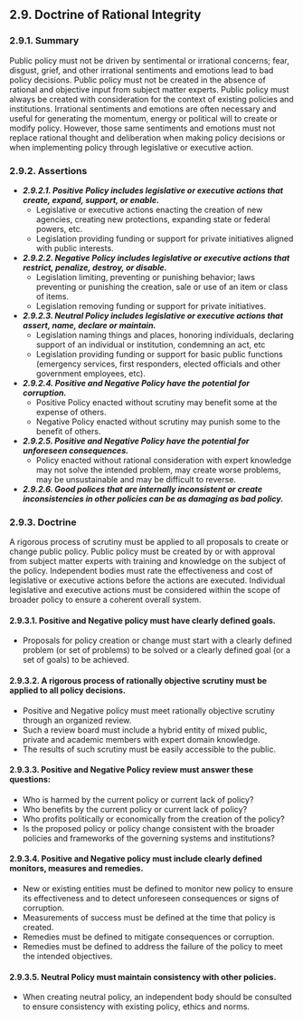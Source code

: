 2.9. Doctrine of Rational Integrity
---------------------------------

### 2.9.1. Summary
Public policy must not be driven by sentimental or irrational concerns; fear, disgust, grief, and other irrational sentiments and emotions lead to bad policy decisions.  Public policy must not be created in the absence of rational and objective input from subject matter experts.  Public policy must always be created with consideration for the context of existing policies and institutions.  Irrational sentiments and emotions are often necessary and useful for generating the momentum, energy or political will to create or modify policy.  However, those same sentiments and emotions must not replace rational thought and deliberation when making policy decisions or when implementing policy through legislative or executive action.

### 2.9.2. Assertions
-  *__2.9.2.1. Positive Policy includes legislative or executive actions that create, expand, support, or enable.__*
      -  Legislative or executive actions enacting the creation of new agencies, creating new protections, expanding state or federal powers, etc.
      -  Legislation providing funding or support for private initiatives aligned with public interests.
-  *__2.9.2.2. Negative Policy includes legislative or executive actions that restrict, penalize, destroy, or disable.__*
      -  Legislation limiting, preventing or punishing behavior; laws preventing or punishing the creation, sale or use of an item or class of items.
      -  Legislation removing funding or support for private initiatives.
-  *__2.9.2.3. Neutral Policy includes legislative or executive actions that assert, name, declare or maintain.__*
      -  Legislation naming things and places, honoring individuals, declaring support of an individual or institution, condemning an act, etc
      -  Legislation providing funding or support for basic public functions (emergency services, first responders, elected officials and other government employees, etc).
-  *__2.9.2.4. Positive and Negative Policy have the potential for corruption.__*
      -  Positive Policy enacted without scrutiny may benefit some at the expense of others.
      -  Negative Policy enacted without scrutiny may punish some to the benefit of others.
-  *__2.9.2.5. Positive and Negative Policy have the potential for unforeseen consequences.__*
      -  Policy enacted without rational consideration with expert knowledge may not solve the intended problem, may create worse problems, may be unsustainable and may be difficult to reverse.
-  *__2.9.2.6. Good polices that are internally inconsistent or create inconsistencies in other policies can be as damaging as bad policy.__*

### 2.9.3. Doctrine
A rigorous process of scrutiny must be applied to all proposals to create or change public policy.  Public policy must be created by or with approval from subject matter experts with training and knowledge on the subject of the policy.  Independent bodies must rate the effectiveness and cost of legislative or executive actions before the actions are executed.  Individual legislative and executive actions must be considered within the scope of broader policy to ensure a coherent overall system.

#### 2.9.3.1. Positive and Negative policy must have clearly defined goals.
-  Proposals for policy creation or change must start with a clearly defined problem (or set of problems) to be solved or a clearly defined goal (or a set of goals) to be achieved.

#### 2.9.3.2. A rigorous process of rationally objective scrutiny must be applied to all policy decisions.
-  Positive and Negative policy must meet rationally objective scrutiny through an organized review.
-  Such a review board must include a hybrid entity of mixed public, private and academic members with expert domain knowledge.
-  The results of such scrutiny must be easily accessible to the public.

#### 2.9.3.3. Positive and Negative Policy review must answer these questions:
-  Who is harmed by the current policy or current lack of policy?
-  Who benefits by the current policy or current lack of policy?
-  Who profits politically or economically from the creation of the policy?
-  Is the proposed policy or policy change consistent with the broader policies and frameworks of the governing systems and institutions?

#### 2.9.3.4. Positive and Negative policy must include clearly defined monitors, measures and remedies.
-  New or existing entities must be defined to monitor new policy to ensure its effectiveness and to detect unforeseen consequences or signs of corruption.
-  Measurements of success must be defined at the time that policy is created.
-  Remedies must be defined to mitigate consequences or corruption.
-  Remedies must be defined to address the failure of the policy to meet the intended objectives.

#### 2.9.3.5. Neutral Policy must maintain consistency with other policies.
-  When creating neutral policy, an independent body should be consulted to ensure consistency with existing policy, ethics and norms.
